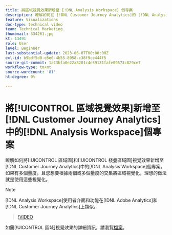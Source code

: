 ```yaml
---
title: 將區域視覺效果新增至 [!DNL Analysis Workspace] 個專案
description: 瞭解如何在 [!DNL Customer Journey Analytics]的 [!DNL Analysis Workspace] 專案中新增區域圖和棧疊區域圖視覺效果。
feature: Visualizations
doc-type: technical video
team: Technical Marketing
thumbnail: 334261.jpg
kt: 13491
role: User
level: Beginner
last-substantial-update: 2023-06-07T00:00:00Z
exl-id: b9bdf5d0-e5e6-4b55-8958-c38f9ce444f5
source-git-commit: 1a23bfa0e22a8201c4e39131fafe09573c829ce7
workflow-type: tm+mt
source-wordcount: '81'
ht-degree: 0%

---
```


# 將[!UICONTROL 區域視覺效果]新增至[!DNL Customer Journey Analytics]中的[!DNL Analysis Workspace]個專案

瞭解如何將[!UICONTROL 區域圖]和[!UICONTROL 棧疊區域圖]視覺效果新增至[!DNL Customer Journey Analytics]中的[!DNL Analysis Workspace]個專案。 如果有多個量度，且您想要根據兩個或多個量度的交集將區域視覺化，理想的做法就是使用這些視覺化。

>[!NOTE]
>
>[!DNL Analysis Workspace]使用者介面和功能在[!DNL Adobe Analytics]和[!DNL Customer Journey Analytics]上類似。

>[!VIDEO](https://video.tv.adobe.com/v/334261/?quality=12&learn=on)

如需[!UICONTROL 區域]視覺效果的詳細資訊，請瀏覽[檔案](https://experienceleague.adobe.com/docs/analytics-platform/using/cja-workspace/visualizations/area.html)。
